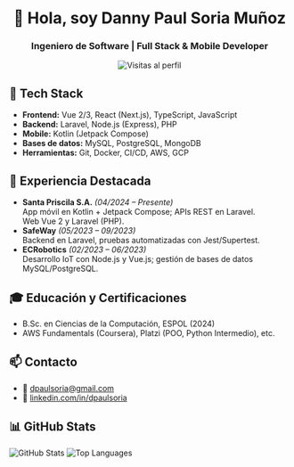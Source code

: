 <h1 align="center">👋 Hola, soy Danny Paul Soria Muñoz</h1>
<h3 align="center">Ingeniero de Software | Full Stack & Mobile Developer</h3>

<p align="center">
  <img src="https://komarev.com/ghpvc/?username=dpaulsoria&label=Visitas%20al%20perfil&color=0e75b6&style=flat" alt="Visitas al perfil" />
</p>

## 🔧 Tech Stack
- **Frontend:** Vue 2/3, React (Next.js), TypeScript, JavaScript  
- **Backend:** Laravel, Node.js (Express), PHP  
- **Mobile:** Kotlin (Jetpack Compose)  
- **Bases de datos:** MySQL, PostgreSQL, MongoDB  
- **Herramientas:** Git, Docker, CI/CD, AWS, GCP  

## 💼 Experiencia Destacada
- **Santa Priscila S.A.** *(04/2024 – Presente)*  
  App móvil en Kotlin + Jetpack Compose; APIs REST en Laravel.  
  Web Vue 2 y Laravel (PHP).
- **SafeWay** *(05/2023 – 09/2023)*  
  Backend en Laravel, pruebas automatizadas con Jest/Supertest.  
- **ECRobotics** *(02/2023 – 06/2023)*  
  Desarrollo IoT con Node.js y Vue.js; gestión de bases de datos MySQL/PostgreSQL.  

## 🎓 Educación y Certificaciones
- B.Sc. en Ciencias de la Computación, ESPOL (2024)  
- AWS Fundamentals (Coursera), Platzi (POO, Python Intermedio), etc.  

## 📫 Contacto
- 📧 dpaulsoria@gmail.com  
- 🔗 [linkedin.com/in/dpaulsoria](https://linkedin.com/in/dpaulsoria)   

## 📊 GitHub Stats
<p align="left">
  <img src="https://github-readme-stats.vercel.app/api?username=dpaulsoria&show_icons=true&locale=en" alt="GitHub Stats" />
  <img src="https://github-readme-stats.vercel.app/api/top-langs?username=dpaulsoria&layout=compact" alt="Top Languages" />
</p>
